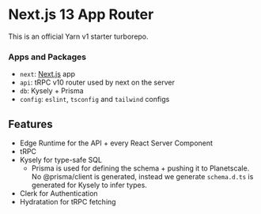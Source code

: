 # Next.js 13 App Router

This is an official Yarn v1 starter turborepo.

### Apps and Packages

- `next`: [Next.js](https://nextjs.org/) app
- `api`: tRPC v10 router used by next on the server
- `db`: Kysely + Prisma
- `config`: `eslint`, `tsconfig` and `tailwind` configs

## Features

- Edge Runtime for the API + every React Server Component
- tRPC
- Kysely for type-safe SQL
  - Prisma is used for defining the schema + pushing it to Planetscale. No @prisma/client is generated, instead we generate `schema.d.ts` is generated for Kysely to infer types.
- Clerk for Authentication
- Hydratation for tRPC fetching
